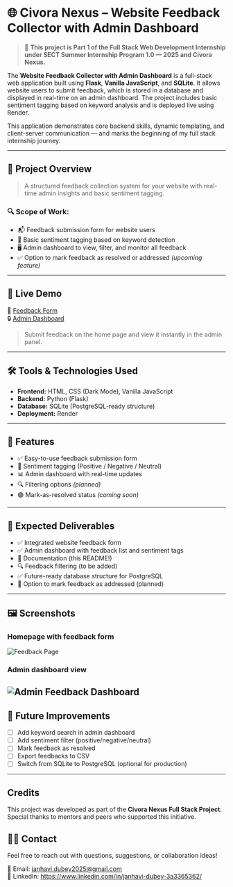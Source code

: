 # 🌐 Civora Nexus – Website Feedback Collector with Admin Dashboard

> 🚀 **This project is Part 1 of the Full Stack Web Development Internship under SECT Summer Internship Program 1.0 — 2025 and Civora Nexus.**

The **Website Feedback Collector with Admin Dashboard** is a full-stack web application built using **Flask**, **Vanilla JavaScript**, and **SQLite**. It allows website users to submit feedback, which is stored in a database and displayed in real-time on an admin dashboard. The project includes basic sentiment tagging based on keyword analysis and is deployed live using Render.

This application demonstrates core backend skills, dynamic templating, and client-server communication — and marks the beginning of my full stack internship journey.

---

## 📝 Project Overview

> A structured feedback collection system for your website with real-time admin insights and basic sentiment tagging.

### 🔍 Scope of Work:
- 📬 Feedback submission form for website users
- 🧠 Basic sentiment tagging based on keyword detection
- 🖥️ Admin dashboard to view, filter, and monitor all feedback
- ✅ Option to mark feedback as resolved or addressed *(upcoming feature)*

---

## 🚀 Live Demo

🔗 [Feedback Form](https://website-feedback-collector-2-78z6.onrender.com)  
🔒 [Admin Dashboard](https://website-feedback-collector-2-78z6.onrender.com)

> Submit feedback on the home page and view it instantly in the admin panel.

---

## 🛠️ Tools & Technologies Used

- **Frontend:** HTML, CSS (Dark Mode), Vanilla JavaScript
- **Backend:** Python (Flask)
- **Database:** SQLite (PostgreSQL-ready structure)
- **Deployment:** Render

---

## 🎯 Features

- ✅ Easy-to-use feedback submission form
- 🧠 Sentiment tagging (Positive / Negative / Neutral)
- 📊 Admin dashboard with real-time updates
- 🔍 Filtering options *(planned)*
- 🟢 Mark-as-resolved status *(coming soon)*
---


## 🧩 Expected Deliverables

- ✅ Integrated website feedback form  
- ✅ Admin dashboard with feedback list and sentiment tags  
- 📄 Documentation (this README!)  
- 🔍 Feedback filtering (to be added)  
- ✅ Future-ready database structure for PostgreSQL  
- 🔄 Option to mark feedback as addressed (planned)

---

## 🖼️ Screenshots 
### Homepage with feedback form
  ![Feedback Page](https://github.com/buildwithjanhavi/Website-Feedback-Collector-with-Admin-Dashboard-/blob/main/assests-1/feedback%20form.png)
  
### Admin dashboard view

![Admin Feedback Dashboard](https://github.com/buildwithjanhavi/Website-Feedback-Collector-with-Admin-Dashboard-/blob/main/assests-1/admin%20.png)
---
## 🔮 Future Improvements

- [ ] Add keyword search in admin dashboard
- [ ] Add sentiment filter (positive/negative/neutral)
- [ ] Mark feedback as resolved
- [ ] Export feedbacks to CSV
- [ ] Switch from SQLite to PostgreSQL (optional for production)

---
##  Credits

This project was developed as part of the **Civora Nexus Full Stack Project**. Special thanks to mentors and peers who supported this initiative.

## 🙋‍♀️ Contact

Feel free to reach out with questions, suggestions, or collaboration ideas!

📧 Email: janhavi.dubey2025@gmail.com  
🔗 LinkedIn: https://www.linkedin.com/in/janhavi-dubey-3a3365362/








